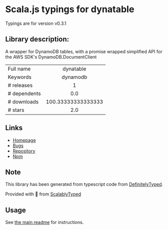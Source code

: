 
# Scala.js typings for dynatable

Typings are for version v0.3.1

## Library description:
A wrapper for DynamoDB tables, with a promise wrapped simplified API for the AWS SDK's DynamoDB.DocumentClient

|                    |                 |
| ------------------ | :-------------: |
| Full name          | dynatable |
| Keywords           | dynamodb |
| # releases         | 1 |
| # dependents       | 0.0 |
| # downloads        | 100.33333333333333 |
| # stars            | 2.0 |

## Links
- [Homepage](https://github.com/fanderzon/dynatable#readme)
- [Bugs](https://github.com/fanderzon/dynatable/issues)
- [Repository](https://github.com/fanderzon/dynatable)
- [Npm](https://www.npmjs.com/package/dynatable)
    


## Note
This library has been generated from typescript code from [DefinitelyTyped](https://definitelytyped.org).

Provided with :purple_heart: from [ScalablyTyped](https://github.com/oyvindberg/ScalablyTyped)

## Usage
See [the main readme](../../readme.md) for instructions.


